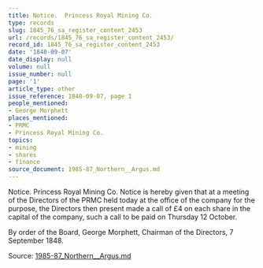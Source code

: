 ```yaml
---
title: Notice.  Princess Royal Mining Co.
type: records
slug: 1845_76_sa_register_content_2453
url: /records/1845_76_sa_register_content_2453/
record_id: 1845_76_sa_register_content_2453
date: '1848-09-07'
date_display: null
volume: null
issue_number: null
page: '1'
article_type: other
issue_reference: 1848-09-07, page 1
people_mentioned:
- George Morphett
places_mentioned:
- PRMC
- Princess Royal Mining Co.
topics:
- mining
- shares
- finance
source_document: 1985-87_Northern__Argus.md
---
```


Notice.  Princess Royal Mining Co.  Notice is hereby given that at a meeting of the Directors of the PRMC held today at the office of the company for the purpose, the Directors then present made a call of £4 on each share in the capital of the company, such a call to be paid on Thursday 12 October.

By order of the Board, George Morphett, Chairman of the Directors, 7 September 1848.

Source: [1985-87_Northern__Argus.md](/downloads/markdown/1985-87_Northern__Argus.md)
